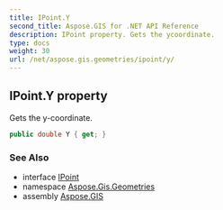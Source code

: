 ```yaml
---
title: IPoint.Y
second_title: Aspose.GIS for .NET API Reference
description: IPoint property. Gets the ycoordinate.
type: docs
weight: 30
url: /net/aspose.gis.geometries/ipoint/y/
---
```

## IPoint.Y property

Gets the y-coordinate.

```csharp
public double Y { get; }
```

### See Also

* interface [IPoint](../)
* namespace [Aspose.Gis.Geometries](../../ipoint/)
* assembly [Aspose.GIS](../../../)


